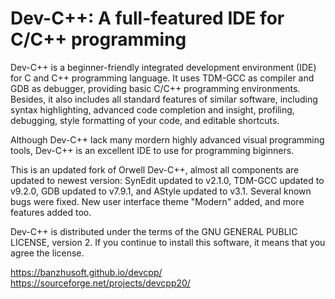 ﻿Dev-C++: A full-featured IDE for C/C++ programming
================================================

Dev-C++ is a beginner-friendly integrated development environment (IDE) for C and C++ programming language. It uses TDM-GCC as compiler and GDB as debugger, providing basic C/C++ programming environments. Besides, it also includes all standard features of similar software, including syntax highlighting, advanced code completion and insight, profiling, debugging, style formatting of your code, and editable shortcuts. 

Although Dev-C++ lack many mordern highly advanced visual programming tools, Dev-C++ is an excellent IDE to use for programming biginners.

This is an updated fork of Orwell Dev-C++, almost all components are updated to newest version: SynEdit updated to v2.1.0, TDM-GCC updated to v9.2.0, GDB updated to v7.9.1, and AStyle updated to v3.1. Several known bugs were fixed. New user interface theme "Modern" added, and more features added too.

Dev-C++ is distributed under the terms of the GNU GENERAL PUBLIC LICENSE, version 2. If you continue to install this software, it means that you agree the license.

https://banzhusoft.github.io/devcpp/
https://sourceforge.net/projects/devcpp20/



